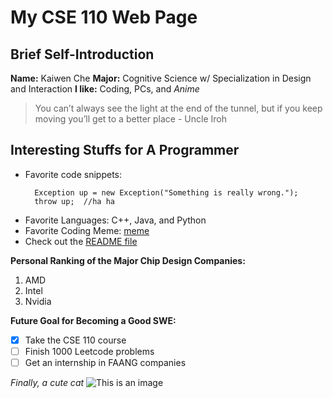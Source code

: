 # My CSE 110 Web Page
## Brief Self-Introduction

**Name:** Kaiwen Che
**Major:** Cognitive Science w/ Specialization in Design and Interaction
**I like:** Coding, PCs, and *Anime*

> You can’t always see the light at the end of the tunnel, but if you keep moving you’ll get to a better place - Uncle Iroh

## Interesting Stuffs for A Programmer
- Favorite code snippets:
  ```
    Exception up = new Exception("Something is really wrong.");
    throw up;  //ha ha
  ```
- Favorite Languages: C++, Java, and Python
- Favorite Coding Meme: [meme](https://www.reddit.com/r/programmingmemes/comments/xswekn/with_great_code_comes_great_documentation/)
- Check out the [README file](README.md)
  
**Personal Ranking of the Major Chip Design Companies:**
1. AMD
2. Intel
3. Nvidia  
   
**Future Goal for Becoming a Good SWE:**
- [x] Take the CSE 110 course
- [ ] Finish 1000 Leetcode problems
- [ ] Get an internship in FAANG companies

*Finally, a cute cat*
![This is an image](https://encrypted-tbn0.gstatic.com/images?q=tbn:ANd9GcSxeVKKhcw5BVb33-sIFbVwBxpGvFjAORNkHA&usqp=CAU)